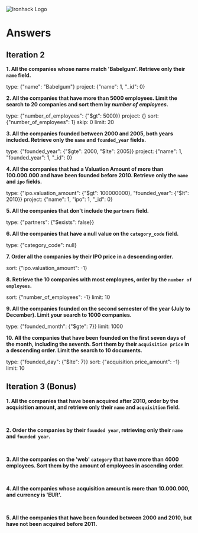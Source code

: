 ![Ironhack Logo](https://i.imgur.com/1QgrNNw.png)

# Answers

## Iteration 2

**1. All the companies whose name match 'Babelgum'. Retrieve only their `name` field.**

<!-- Your Query Goes Here -->
type: {"name": "Babelgum"}
project: {"name": 1, "_id": 0}
<br>

**2. All the companies that have more than 5000 employees. Limit the search to 20 companies and sort them by *number of employees*.**

<!-- Your Query Goes Here -->
type: {"number_of_employees": {"$gt": 5000}}
project: {} 
sort: {"number_of_employees": 1}
skip: 0
limit: 20
<br>

**3. All the companies founded between 2000 and 2005, both years included. Retrieve only the `name` and `founded_year` fields.**

<!-- Your Query Goes Here -->
type: {"founded_year": {"$gte": 2000, "$lte": 2005}}
project: {"name": 1, "founded_year": 1, "_id": 0}
<br>

**4. All the companies that had a Valuation Amount of more than 100.000.000 and have been founded before 2010. Retrieve only the `name` and `ipo` fields.**

<!-- Your Query Goes Here -->
type: {"ipo.valuation_amount": {"$gt": 100000000}, "founded_year": {"$lt": 2010}}
project: {"name": 1, "ipo": 1, "_id": 0}
<br>

**5. All the companies that don't include the `partners` field.**

<!-- Your Query Goes Here -->
type: {"partners": {"$exists": false}}
<br>

**6. All the companies that have a null value on the `category_code` field.**

<!-- Your Query Goes Here -->
type: {"category_code": null}
<br>

**7. Order all the companies by their IPO price in a descending order.**

<!-- Your Query Goes Here -->
sort: {"ipo.valuation_amount": -1}
<br>

**8. Retrieve the 10 companies with most employees, order by the `number of employees`.**

<!-- Your Query Goes Here -->
sort: {"number_of_employees": -1}
limit: 10
<br>

**9. All the companies founded on the second semester of the year (July to December). Limit your search to 1000 companies.**

<!-- Your Query Goes Here -->
type: {"founded_month": {"$gte": 7}}
limit: 1000
<br>

**10. All the companies that have been founded on the first seven days of the month, including the seventh. Sort them by their `acquisition price` in a descending order. Limit the search to 10 documents.**

<!-- Your Query Goes Here -->
type: {"founded_day": {"$lte": 7}}
sort: {"acquisition.price_amount": -1}
limit: 10
<br>

## Iteration 3 (Bonus)

**1. All the companies that have been acquired after 2010, order by the acquisition amount, and retrieve only their `name` and `acquisition` field.**

<!-- Your Query Goes Here -->

<br>

**2. Order the companies by their `founded year`, retrieving only their `name` and `founded year`.**

<!-- Your Query Goes Here -->

<br>

**3. All the companies on the 'web' `category` that have more than 4000 employees. Sort them by the amount of employees in ascending order.**

<!-- Your Query Goes Here -->

<br>

**4. All the companies whose acquisition amount is more than 10.000.000, and currency is 'EUR'.**

<!-- Your Query Goes Here -->

<br>

**5. All the companies that have been founded between 2000 and 2010, but have not been acquired before 2011.**

<!-- Your Query Goes Here -->

<br>
